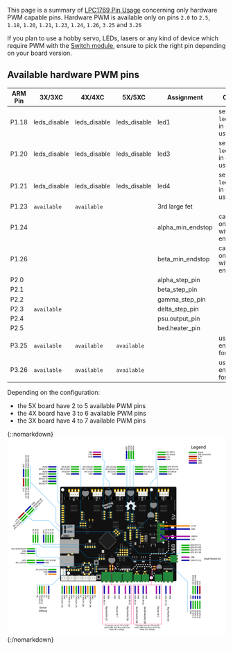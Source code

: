 
This page is a summary of [LPC1769 Pin Usage](lpc1769-pin-usage) concerning only hardware PWM capable pins.
Hardware PWM is available only on pins `2.0` to `2.5`, `1.18`, `1.20`, `1.21`, `1.23`, `1.24`, `1.26`, `3.25` and `3.26`

If you plan to use a hobby servo, LEDs, lasers or any kind of device which require PWM with the [Switch module](switch), ensure to pick the right pin depending on your board version.

## Available hardware PWM pins

| ARM Pin | 3X/3XC | 4X/4XC | 5X/5XC | Assignment | Comment |
| ------- | ------ | ------ | ------ | ---------- | ------- |
| P1.18 | leds_disable | leds_disable | leds_disable | led1 | set `leds_disable` in config to use it |
| P1.20 | leds_disable | leds_disable | leds_disable | led3 | set `leds_disable` in config to use it |
| P1.21 | leds_disable | leds_disable | leds_disable | led4 | set `leds_disable` in config to use it |
| P1.23 | `available` | `available` | | 3rd large fet | |
| P1.24 | | | | alpha_min_endstop | can be used on delta without min endstops |
| P1.26 | | | | beta_min_endstop | can be used on delta without min endstops |
| P2.0 | | | | alpha_step_pin | |
| P2.1 | | | | beta_step_pin | |
| P2.2 | | | | gamma_step_pin | |
| P2.3 | `available` | | | delta_step_pin | |
| P2.4 | | | | psu.output_pin | |
| P2.5 | | | | bed.heater_pin | |
| P3.25 | `available` | `available` | `available` | | used for encoder pin for all panels |
| P3.26 | `available` | `available` | `available` | | used for encoder pin for all panels |

Depending on the configuration:
- the 5X board have 2 to 5 available PWM pins
- the 4X board have 3 to 6 available PWM pins
- the 3X board have 4 to 7 available PWM pins

{::nomarkdown}
<img src="https://github.com/Bouni/smoothieboard-graphics/blob/master/smoothieboard-wiring.png?raw=true" alt="Smoothie Wiring Diagram" width=600>
{:/nomarkdown}
